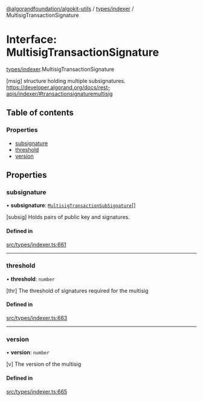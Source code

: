 [@algorandfoundation/algokit-utils](../README.md) / [types/indexer](../modules/types_indexer.md) / MultisigTransactionSignature

# Interface: MultisigTransactionSignature

[types/indexer](../modules/types_indexer.md).MultisigTransactionSignature

[msig] structure holding multiple subsignatures. https://developer.algorand.org/docs/rest-apis/indexer/#transactionsignaturemultisig

## Table of contents

### Properties

- [subsignature](types_indexer.MultisigTransactionSignature.md#subsignature)
- [threshold](types_indexer.MultisigTransactionSignature.md#threshold)
- [version](types_indexer.MultisigTransactionSignature.md#version)

## Properties

### subsignature

• **subsignature**: [`MultisigTransactionSubSignature`](types_indexer.MultisigTransactionSubSignature.md)[]

[subsig] Holds pairs of public key and signatures.

#### Defined in

[src/types/indexer.ts:661](https://github.com/algorandfoundation/algokit-utils-ts/blob/main/src/types/indexer.ts#L661)

___

### threshold

• **threshold**: `number`

[thr] The threshold of signatures required for the multisig

#### Defined in

[src/types/indexer.ts:663](https://github.com/algorandfoundation/algokit-utils-ts/blob/main/src/types/indexer.ts#L663)

___

### version

• **version**: `number`

[v] The version of the multisig

#### Defined in

[src/types/indexer.ts:665](https://github.com/algorandfoundation/algokit-utils-ts/blob/main/src/types/indexer.ts#L665)
